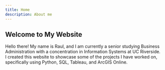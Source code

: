 ```yaml
---
title: Home
description: About me
---
```

## Welcome to My Website

Hello there! My name is Raul, and I am currently a senior studying Business Administration with a concentration in Information Systems at UC Riverside. I created this website to showcase some of the projects I have worked on, specifically using Python, SQL, Tableau, and ArcGIS Online.
